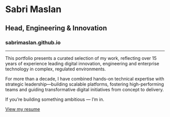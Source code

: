 # Sabri Maslan
## Head, Engineering & Innovation
### sabrimaslan.github.io

---

This portfolio presents a curated selection of my work, reflecting over 15 years of experience leading digital innovation, engineering and enterprise technology in complex, regulated environments. 

For more than a decade, I have combined hands-on technical expertise with strategic leadership—building scalable platforms, fostering high-performing teams and guiding transformative digital initiatives from concept to delivery. 

If you’re building something ambitious — I’m in.

[View my resume](https://sabrimaslan.github.io/latest)